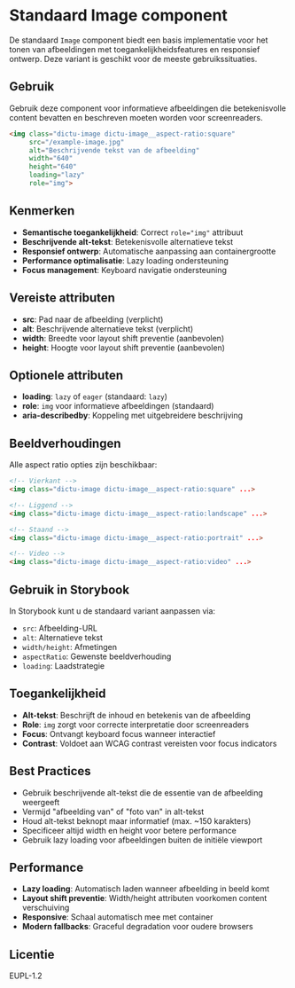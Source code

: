 # Standaard Image component

De standaard `Image` component biedt een basis implementatie voor het tonen van afbeeldingen met toegankelijkheidsfeatures en responsief ontwerp. Deze variant is geschikt voor de meeste gebruikssituaties.

## Gebruik
Gebruik deze component voor informatieve afbeeldingen die betekenisvolle content bevatten en beschreven moeten worden voor screenreaders.

```html
<img class="dictu-image dictu-image__aspect-ratio:square"
     src="/example-image.jpg"
     alt="Beschrijvende tekst van de afbeelding"
     width="640"
     height="640"
     loading="lazy"
     role="img">
```

## Kenmerken
- **Semantische toegankelijkheid**: Correct `role="img"` attribuut
- **Beschrijvende alt-tekst**: Betekenisvolle alternatieve tekst
- **Responsief ontwerp**: Automatische aanpassing aan containergrootte
- **Performance optimalisatie**: Lazy loading ondersteuning
- **Focus management**: Keyboard navigatie ondersteuning

## Vereiste attributen
- **src**: Pad naar de afbeelding (verplicht)
- **alt**: Beschrijvende alternatieve tekst (verplicht)
- **width**: Breedte voor layout shift preventie (aanbevolen)
- **height**: Hoogte voor layout shift preventie (aanbevolen)

## Optionele attributen
- **loading**: `lazy` of `eager` (standaard: `lazy`)
- **role**: `img` voor informatieve afbeeldingen (standaard)
- **aria-describedby**: Koppeling met uitgebreidere beschrijving

## Beeldverhoudingen
Alle aspect ratio opties zijn beschikbaar:
```html
<!-- Vierkant -->
<img class="dictu-image dictu-image__aspect-ratio:square" ...>

<!-- Liggend -->
<img class="dictu-image dictu-image__aspect-ratio:landscape" ...>

<!-- Staand -->
<img class="dictu-image dictu-image__aspect-ratio:portrait" ...>

<!-- Video -->
<img class="dictu-image dictu-image__aspect-ratio:video" ...>
```

## Gebruik in Storybook
In Storybook kunt u de standaard variant aanpassen via:
- `src`: Afbeelding-URL
- `alt`: Alternatieve tekst
- `width/height`: Afmetingen
- `aspectRatio`: Gewenste beeldverhouding
- `loading`: Laadstrategie

## Toegankelijkheid
- **Alt-tekst**: Beschrijft de inhoud en betekenis van de afbeelding
- **Role**: `img` zorgt voor correcte interpretatie door screenreaders
- **Focus**: Ontvangt keyboard focus wanneer interactief
- **Contrast**: Voldoet aan WCAG contrast vereisten voor focus indicators

## Best Practices
- Gebruik beschrijvende alt-tekst die de essentie van de afbeelding weergeeft
- Vermijd "afbeelding van" of "foto van" in alt-tekst
- Houd alt-tekst beknopt maar informatief (max. ~150 karakters)
- Specificeer altijd width en height voor betere performance
- Gebruik lazy loading voor afbeeldingen buiten de initiële viewport

## Performance
- **Lazy loading**: Automatisch laden wanneer afbeelding in beeld komt
- **Layout shift preventie**: Width/height attributen voorkomen content verschuiving
- **Responsive**: Schaal automatisch mee met container
- **Modern fallbacks**: Graceful degradation voor oudere browsers

## Licentie
EUPL-1.2
